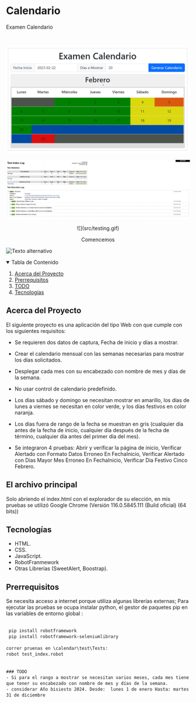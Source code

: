 # Calendario
Examen Calendario
<!-- PROJECT LOGO -->
<br />
<p align="center">
  <a>
    <img src="src/pantalla_principal.PNG" alt="Logo">
  </a>  
</p>

<p align="center">
  <a>
    <img src="src/report.PNG" alt="Logo">
  </a>
</p>

<p align="center">
  <a>
    ![](src/testing.gif)
  </a>
</p>
  <p align="center">
       Comencemos
    <br />
  </p>

![Texto alternativo]("src/testing.gif")

<!-- TABLE OF CONTENTS -->
<details open="open">
  <summary>Tabla de Contenido</summary>
  <ol>
    <li>
      <a href="#Acerca del Proyecto">Acerca del Proyecto</a>
    </li>
    <li>
      <a href="#El archivo principal>El archivo principal</a>
      <ul>
        <li><a href="#Prerrequisitos">Prerrequisitos</a></li>
        <li><a href="#TODO">TODO</a></li>
        <li><a href="#Tecnologias">Tecnologías</a></li>
      </ul>
    </li>
  </ol>
</details>

<!-- Acerca del Proyecto -->
## Acerca del Proyecto

El siguiente proyecto es una aplicación del tipo Web con que cumple con los siguientes requisitos:

* Se requieren dos datos de captura, Fecha de inicio y días a mostrar.

* Crear el calendario mensual con las semanas necesarias para mostrar los días solicitados.

* Desplegar cada mes con su encabezado con nombre de mes y días de la semana.

* No usar control de calendario predefinido.

* Los días sábado y domingo se necesitan mostrar en amarillo, los días de lunes a viernes se necesitan en color verde, y los días festivos en color naranja.

* Los días fuera de rango de la fecha se muestran en gris (cualquier día antes de la fecha de inicio, cualquier día después de la fecha de término, cualquier día antes del primer día del mes).

* Se integraron 4 pruebas: Abrir y verificar la página de inicio,   Verificar Alertado con Formato Datos Erroneo En FechaInicio, Verificar Alertado con Dias Mayor Mes Erroneo En FechaInicio, Verificar Dia Festivo Cinco Febrero.    

## El archivo principal

Solo abriendo el index.html con el explorador de su elección, en mis pruebas se utilizó  Google Chrome (Versión 116.0.5845.111 (Build oficial) (64 bits))

## Tecnologías

* HTML.
* CSS.
* JavaScript.
* RobotFranmework 
* Otras Librerías (SweetAlert, Boostrap).

## Prerrequisitos

Se necesita acceso a internet porque utiliza algunas librerías externas;
Para ejecutar las pruebas se ocupa instalar python, el gestor de paquetes pip en las variables de entorno global :
~~~
 
 pip install robotframework
 pip install robotframework-seleniumlibrary

correr pruenas en \calendar\test\Tests:
robot test_index.robot


### TODO
- Si para el rango a mostrar se necesitan varios meses, cada mes tiene que tener su encabezado con nombre de mes y días de la semana.
- considerar Año bisiesto 2024. Desde:  lunes 1 de enero Hasta: martes 31 de diciembre

